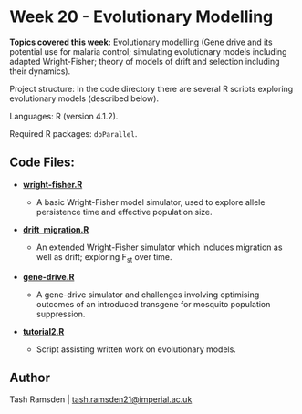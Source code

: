 # Week 20 - Evolutionary Modelling

**Topics covered this week:** Evolutionary modelling (Gene drive and its potential use for malaria control; simulating evolutionary models including adapted Wright-Fisher; theory of models of drift and selection including their dynamics).

Project structure: In the code directory there are several R scripts exploring evolutionary models (described below).

Languages: R (version 4.1.2).

Required R packages: `doParallel`.

## Code Files:

* [**wright-fisher.R**](code/wright-fisher.R)
  * A basic Wright-Fisher model simulator, used to explore allele persistence time and effective population size.

* [**drift_migration.R**](code/drift_migration.R)
  * An extended Wright-Fisher simulator which includes migration as well as drift; exploring F<sub>st</sub> over time.

* [**gene-drive.R**](code/gene_drive.R)
  * A gene-drive simulator and challenges involving optimising outcomes of an introduced transgene for mosquito population suppression.

* [**tutorial2.R**](code/tutorial2.R)
  * Script assisting written work on evolutionary models.


## Author

Tash Ramsden | tash.ramsden21@imperial.ac.uk
